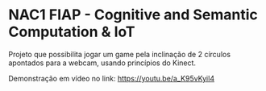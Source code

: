 # NAC1 FIAP - Cognitive and Semantic Computation & IoT 
Projeto que possibilita jogar um game pela inclinação de 2 círculos apontados para a webcam, usando princípios do Kinect.

Demonstração em vídeo no link: https://youtu.be/a_K95vKyil4
